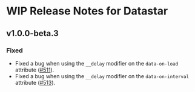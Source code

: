 # WIP Release Notes for Datastar

## v1.0.0-beta.3

### Fixed

- Fixed a bug when using the `__delay` modifier on the `data-on-load` attribute ([#511](https://github.com/starfederation/datastar/issues/511)).
- Fixed a bug when using the `__delay` modifier on the `data-on-interval` attribute ([#513](https://github.com/starfederation/datastar/issues/513)).